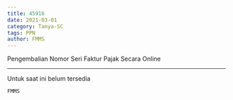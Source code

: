 ```yaml
---
title: 45916
date: 2021-03-01
category: Tanya-SC
tags: PPN
author: FMMS
---
```


Pengembalian Nomor Seri Faktur Pajak Secara Online

---

Untuk saat ini belum tersedia

`FMMS`
